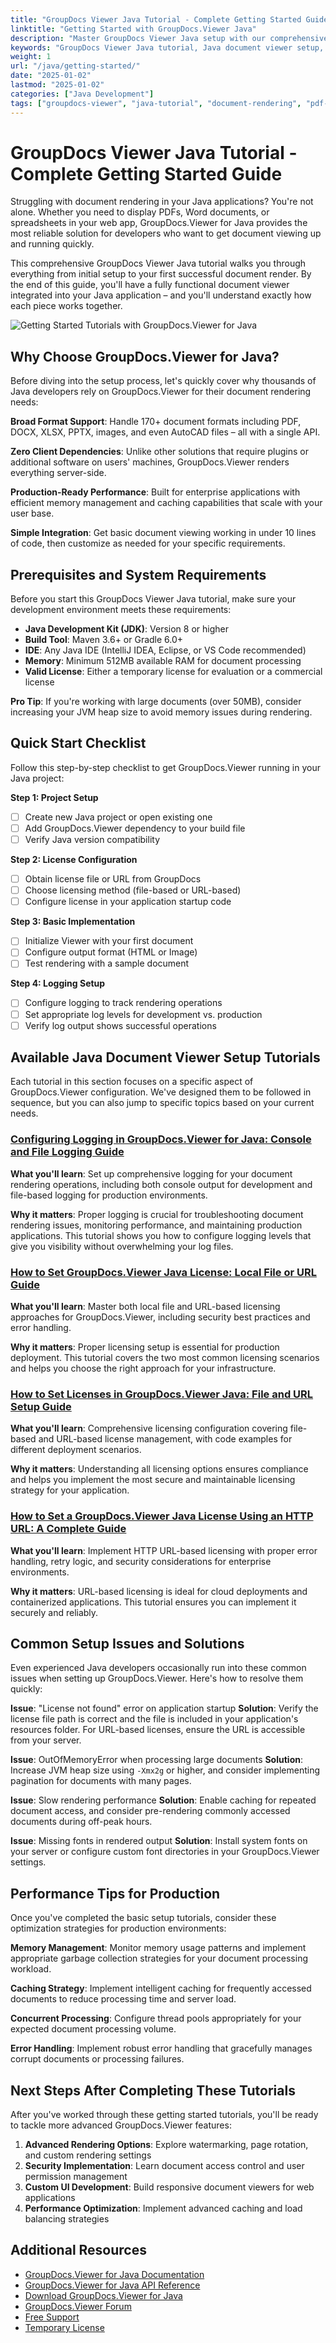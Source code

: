 ```yaml
---
title: "GroupDocs Viewer Java Tutorial - Complete Getting Started Guide"
linktitle: "Getting Started with GroupDocs.Viewer Java"
description: "Master GroupDocs Viewer Java setup with our comprehensive tutorial. Learn installation, licensing, and document rendering in 15 minutes."
keywords: "GroupDocs Viewer Java tutorial, Java document viewer setup, GroupDocs licensing Java, document rendering Java, PDF viewer library Java"
weight: 1
url: "/java/getting-started/"
date: "2025-01-02"
lastmod: "2025-01-02"
categories: ["Java Development"]
tags: ["groupdocs-viewer", "java-tutorial", "document-rendering", "pdf-viewer"]
---
```


# GroupDocs Viewer Java Tutorial - Complete Getting Started Guide

Struggling with document rendering in your Java applications? You're not alone. Whether you need to display PDFs, Word documents, or spreadsheets in your web app, GroupDocs.Viewer for Java provides the most reliable solution for developers who want to get document viewing up and running quickly.

This comprehensive GroupDocs Viewer Java tutorial walks you through everything from initial setup to your first successful document render. By the end of this guide, you'll have a fully functional document viewer integrated into your Java application – and you'll understand exactly how each piece works together.

![Getting Started Tutorials with GroupDocs.Viewer for Java](/viewer/getting-started/img-java.png)

## Why Choose GroupDocs.Viewer for Java?

Before diving into the setup process, let's quickly cover why thousands of Java developers rely on GroupDocs.Viewer for their document rendering needs:

**Broad Format Support**: Handle 170+ document formats including PDF, DOCX, XLSX, PPTX, images, and even AutoCAD files – all with a single API.

**Zero Client Dependencies**: Unlike other solutions that require plugins or additional software on users' machines, GroupDocs.Viewer renders everything server-side.

**Production-Ready Performance**: Built for enterprise applications with efficient memory management and caching capabilities that scale with your user base.

**Simple Integration**: Get basic document viewing working in under 10 lines of code, then customize as needed for your specific requirements.

## Prerequisites and System Requirements

Before you start this GroupDocs Viewer Java tutorial, make sure your development environment meets these requirements:

- **Java Development Kit (JDK)**: Version 8 or higher
- **Build Tool**: Maven 3.6+ or Gradle 6.0+
- **IDE**: Any Java IDE (IntelliJ IDEA, Eclipse, or VS Code recommended)
- **Memory**: Minimum 512MB available RAM for document processing
- **Valid License**: Either a temporary license for evaluation or a commercial license

**Pro Tip**: If you're working with large documents (over 50MB), consider increasing your JVM heap size to avoid memory issues during rendering.

## Quick Start Checklist

Follow this step-by-step checklist to get GroupDocs.Viewer running in your Java project:

**Step 1: Project Setup**
- [ ] Create new Java project or open existing one
- [ ] Add GroupDocs.Viewer dependency to your build file
- [ ] Verify Java version compatibility

**Step 2: License Configuration**
- [ ] Obtain license file or URL from GroupDocs
- [ ] Choose licensing method (file-based or URL-based)
- [ ] Configure license in your application startup code

**Step 3: Basic Implementation**
- [ ] Initialize Viewer with your first document
- [ ] Configure output format (HTML or Image)
- [ ] Test rendering with a sample document

**Step 4: Logging Setup**
- [ ] Configure logging to track rendering operations
- [ ] Set appropriate log levels for development vs. production
- [ ] Verify log output shows successful operations

## Available Java Document Viewer Setup Tutorials

Each tutorial in this section focuses on a specific aspect of GroupDocs.Viewer configuration. We've designed them to be followed in sequence, but you can also jump to specific topics based on your current needs.

### [Configuring Logging in GroupDocs.Viewer for Java: Console and File Logging Guide](./groupdocs-viewer-java-logging-setup/)

**What you'll learn**: Set up comprehensive logging for your document rendering operations, including both console output for development and file-based logging for production environments.

**Why it matters**: Proper logging is crucial for troubleshooting document rendering issues, monitoring performance, and maintaining production applications. This tutorial shows you how to configure logging levels that give you visibility without overwhelming your log files.


### [How to Set GroupDocs.Viewer Java License: Local File or URL Guide](./groupdocs-viewer-java-license-setup-file-url/)

**What you'll learn**: Master both local file and URL-based licensing approaches for GroupDocs.Viewer, including security best practices and error handling.

**Why it matters**: Proper licensing setup is essential for production deployment. This tutorial covers the two most common licensing scenarios and helps you choose the right approach for your infrastructure.

### [How to Set Licenses in GroupDocs.Viewer Java: File and URL Setup Guide](./groupdocs-viewer-java-license-setup/)

**What you'll learn**: Comprehensive licensing configuration covering file-based and URL-based license management, with code examples for different deployment scenarios.

**Why it matters**: Understanding all licensing options ensures compliance and helps you implement the most secure and maintainable licensing strategy for your application.

### [How to Set a GroupDocs.Viewer Java License Using an HTTP URL: A Complete Guide](./groupdocs-viewer-java-license-http-url/)

**What you'll learn**: Implement HTTP URL-based licensing with proper error handling, retry logic, and security considerations for enterprise environments.

**Why it matters**: URL-based licensing is ideal for cloud deployments and containerized applications. This tutorial ensures you can implement it securely and reliably.

## Common Setup Issues and Solutions

Even experienced Java developers occasionally run into these common issues when setting up GroupDocs.Viewer. Here's how to resolve them quickly:

**Issue**: "License not found" error on application startup
**Solution**: Verify the license file path is correct and the file is included in your application's resources folder. For URL-based licenses, ensure the URL is accessible from your server.

**Issue**: OutOfMemoryError when processing large documents
**Solution**: Increase JVM heap size using `-Xmx2g` or higher, and consider implementing pagination for documents with many pages.

**Issue**: Slow rendering performance
**Solution**: Enable caching for repeated document access, and consider pre-rendering commonly accessed documents during off-peak hours.

**Issue**: Missing fonts in rendered output
**Solution**: Install system fonts on your server or configure custom font directories in your GroupDocs.Viewer settings.

## Performance Tips for Production

Once you've completed the basic setup tutorials, consider these optimization strategies for production environments:

**Memory Management**: Monitor memory usage patterns and implement appropriate garbage collection strategies for your document processing workload.

**Caching Strategy**: Implement intelligent caching for frequently accessed documents to reduce processing time and server load.

**Concurrent Processing**: Configure thread pools appropriately for your expected document processing volume.

**Error Handling**: Implement robust error handling that gracefully manages corrupt documents or processing failures.

## Next Steps After Completing These Tutorials

After you've worked through these getting started tutorials, you'll be ready to tackle more advanced GroupDocs.Viewer features:

1. **Advanced Rendering Options**: Explore watermarking, page rotation, and custom rendering settings
2. **Security Implementation**: Learn document access control and user permission management
3. **Custom UI Development**: Build responsive document viewers for web applications
4. **Performance Optimization**: Implement advanced caching and load balancing strategies

## Additional Resources

- [GroupDocs.Viewer for Java Documentation](https://docs.groupdocs.com/viewer/java/)
- [GroupDocs.Viewer for Java API Reference](https://reference.groupdocs.com/viewer/java/)
- [Download GroupDocs.Viewer for Java](https://releases.groupdocs.com/viewer/java/)
- [GroupDocs.Viewer Forum](https://forum.groupdocs.com/c/viewer/9)
- [Free Support](https://forum.groupdocs.com/)
- [Temporary License](https://purchase.groupdocs.com/temporary-license/)
